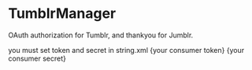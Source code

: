 TumblrManager
=============
OAuth authorization for Tumblr, and thankyou for Jumblr.

you must set token and secret in string.xml
    <string name="tumblr_consumer_token">{your consumer token}</string>
    <string name="tumblr_consumer_secret">{your consumer secret}</string>
